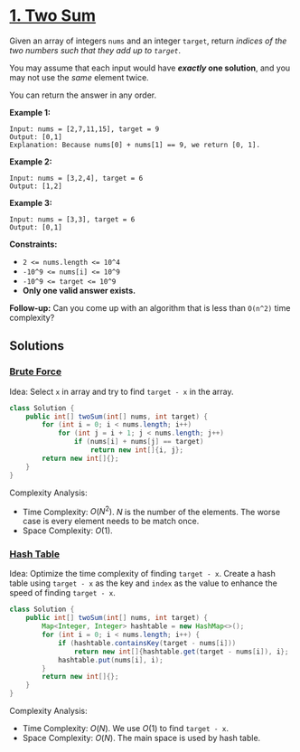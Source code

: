 # [1. Two Sum](https://leetcode.com/problems/two-sum/)

Given an array of integers `nums` and an integer `target`, return _indices of the two numbers such that they add up to `target`_.

You may assume that each input would have **_exactly_ one solution**, and you may not use the _same_ element twice.

You can return the answer in any order.

**Example 1:**

```
Input: nums = [2,7,11,15], target = 9
Output: [0,1]
Explanation: Because nums[0] + nums[1] == 9, we return [0, 1].
```

**Example 2:**

```
Input: nums = [3,2,4], target = 6
Output: [1,2]
```

**Example 3:**

```
Input: nums = [3,3], target = 6
Output: [0,1]
```

**Constraints:**

- `2 <= nums.length <= 10^4`
- `-10^9 <= nums[i] <= 10^9`
- `-10^9 <= target <= 10^9`
- **Only one valid answer exists.**

**Follow-up:** Can you come up with an algorithm that is less than `O(n^2)` time complexity?

## Solutions
### [Brute Force](./TwoSum.java)

Idea: Select `x` in array and try to find `target - x` in the array.

```java
class Solution {
    public int[] twoSum(int[] nums, int target) {
        for (int i = 0; i < nums.length; i++)
            for (int j = i + 1; j < nums.length; j++)
                if (nums[i] + nums[j] == target)
                    return new int[]{i, j};
        return new int[]{};
    }
}
```

Complexity Analysis:

- Time Complexity: $O(N^2)$. $N$ is the number of the elements. The worse case is every element needs to be match once.
- Space Complexity: $O(1)$.

### [Hash Table](./TwoSum2.java)

Idea: Optimize the time complexity of finding `target - x`. Create a hash table using `target - x` as the key and `index` as the value to enhance the speed of finding `target - x`.

```java
class Solution {
    public int[] twoSum(int[] nums, int target) {
        Map<Integer, Integer> hashtable = new HashMap<>();
        for (int i = 0; i < nums.length; i++) {
            if (hashtable.containsKey(target - nums[i]))
                return new int[]{hashtable.get(target - nums[i]), i};
            hashtable.put(nums[i], i);
        }
        return new int[]{};
    }
}
```

Complexity Analysis:

- Time Complexity: $O(N)$. We use $O(1)$ to find `target - x`.
- Space Complexity: $O(N)$. The main space is used by hash table.